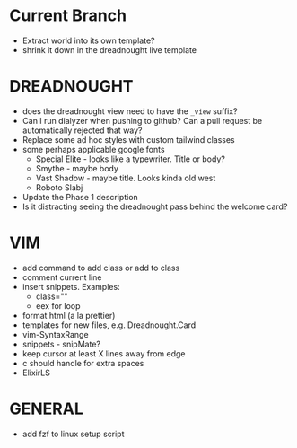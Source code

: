 # Current Branch
  * Extract world into its own template?
  * shrink it down in the dreadnought live template


# DREADNOUGHT

  * does the dreadnought view need to have the `_view` suffix?
  * Can I run dialyzer when pushing to github? Can a pull request be automatically rejected that way?
  * Replace some ad hoc styles with custom tailwind classes
  * some perhaps applicable google fonts
    * Special Elite - looks like a typewriter. Title or body?
    * Smythe - maybe body
    * Vast Shadow - maybe title. Looks kinda old west
    * Roboto Slabj
  * Update the Phase 1 description
  * Is it distracting seeing the dreadnought pass behind the welcome card?

# VIM

  * add command to add class or add to class
  * comment current line
  * insert snippets. Examples:
    * class=""
    * eex for loop
  * format html (a la prettier)
  * templates for new files, e.g. Dreadnought.Card
  * vim-SyntaxRange
  * snippets - snipMate?
  * keep cursor at least X lines away from edge
  * <leader>c should handle for extra spaces
  * ElixirLS

# GENERAL

  * add fzf to linux setup script
